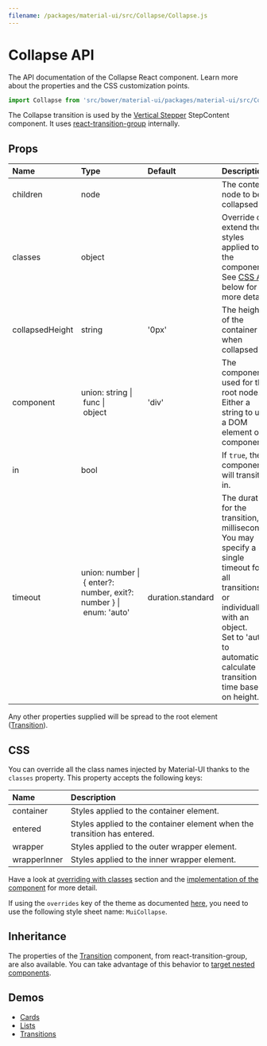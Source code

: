 ```yaml
---
filename: /packages/material-ui/src/Collapse/Collapse.js
---
```


<!--- This documentation is automatically generated, do not try to edit it. -->

# Collapse API

<p class="description">The API documentation of the Collapse React component. Learn more about the properties and the CSS customization points.</p>

```js
import Collapse from 'src/bower/material-ui/packages/material-ui/src/Collapse';
```

The Collapse transition is used by the
[Vertical Stepper](/demos/steppers/#vertical-stepper) StepContent component.
It uses [react-transition-group](https://github.com/reactjs/react-transition-group) internally.

## Props

| Name | Type | Default | Description |
|:-----|:-----|:--------|:------------|
| <span class="prop-name">children</span> | <span class="prop-type">node</span> |   | The content node to be collapsed. |
| <span class="prop-name">classes</span> | <span class="prop-type">object</span> |   | Override or extend the styles applied to the component. See [CSS API](#css-api) below for more details. |
| <span class="prop-name">collapsedHeight</span> | <span class="prop-type">string</span> | <span class="prop-default">'0px'</span> | The height of the container when collapsed. |
| <span class="prop-name">component</span> | <span class="prop-type">union:&nbsp;string&nbsp;&#124;<br>&nbsp;func&nbsp;&#124;<br>&nbsp;object<br></span> | <span class="prop-default">'div'</span> | The component used for the root node. Either a string to use a DOM element or a component. |
| <span class="prop-name">in</span> | <span class="prop-type">bool</span> |   | If `true`, the component will transition in. |
| <span class="prop-name">timeout</span> | <span class="prop-type">union:&nbsp;number&nbsp;&#124;<br>&nbsp;{ enter?: number, exit?: number }&nbsp;&#124;<br>&nbsp;enum:&nbsp;'auto'<br><br></span> | <span class="prop-default">duration.standard</span> | The duration for the transition, in milliseconds. You may specify a single timeout for all transitions, or individually with an object.<br>Set to 'auto' to automatically calculate transition time based on height. |

Any other properties supplied will be spread to the root element ([Transition](https://reactcommunity.org/react-transition-group/#Transition)).

## CSS

You can override all the class names injected by Material-UI thanks to the `classes` property.
This property accepts the following keys:


| Name | Description |
|:-----|:------------|
| <span class="prop-name">container</span> | Styles applied to the container element.
| <span class="prop-name">entered</span> | Styles applied to the container element when the transition has entered.
| <span class="prop-name">wrapper</span> | Styles applied to the outer wrapper element.
| <span class="prop-name">wrapperInner</span> | Styles applied to the inner wrapper element.

Have a look at [overriding with classes](/customization/overrides/#overriding-with-classes) section
and the [implementation of the component](https://github.com/mui-org/material-ui/tree/master/packages/material-ui/src/Collapse/Collapse.js)
for more detail.

If using the `overrides` key of the theme as documented
[here](/customization/themes/#customizing-all-instances-of-a-component-type),
you need to use the following style sheet name: `MuiCollapse`.

## Inheritance

The properties of the [Transition](https://reactcommunity.org/react-transition-group/#Transition) component, from react-transition-group, are also available.
You can take advantage of this behavior to [target nested components](/guides/api/#spread).

## Demos

- [Cards](/demos/cards/)
- [Lists](/demos/lists/)
- [Transitions](/utils/transitions/)

